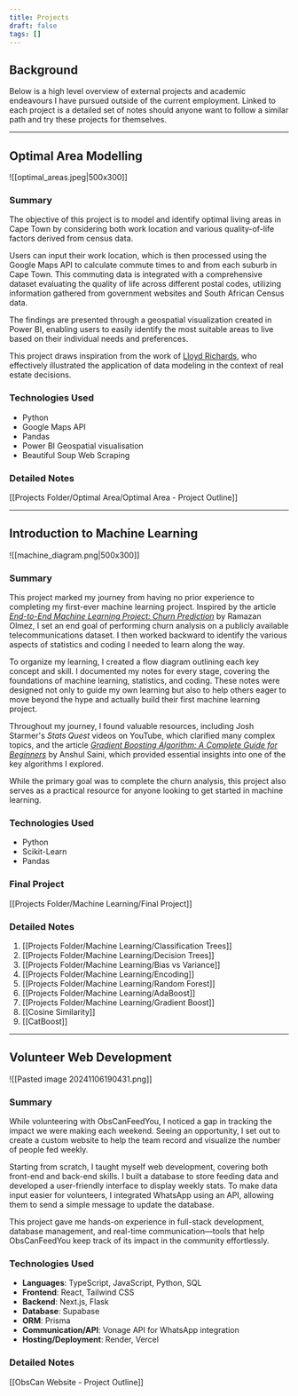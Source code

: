 ```yaml
---
title: Projects
draft: false
tags: []
---
```

## Background

Below is a high level overview of external projects and academic endeavours I have pursued outside of the current employment. Linked to each project is a detailed set of notes should anyone want to follow a similar path and try these projects for themselves.


---


## Optimal Area Modelling

![[optimal_areas.jpeg|500x300]]


### Summary
The objective of this project is to model and identify optimal living areas in Cape Town by considering both work location and various quality-of-life factors derived from census data.

Users can input their work location, which is then processed using the Google Maps API to calculate commute times to and from each suburb in Cape Town. This commuting data is integrated with a comprehensive dataset evaluating the quality of life across different postal codes, utilizing information gathered from government websites and South African Census data.

The findings are presented through a geospatial visualization created in Power BI, enabling users to easily identify the most suitable areas to live based on their individual needs and preferences.

This project draws inspiration from the work of [Lloyd Richards](https://www.linkedin.com/posts/lloydrichards_moving-house-like-an-actuary-collect-data-activity-7188109495196135424-g52l?utm_source=share&utm_medium=member_desktop), who effectively illustrated the application of data modeling in the context of real estate decisions.

### Technologies Used
- Python
- Google Maps API
- Pandas
- Power BI Geospatial visualisation
- Beautiful Soup Web Scraping

### Detailed Notes

[[Projects Folder/Optimal Area/Optimal Area - Project Outline]]

---

## Introduction to Machine Learning


![[machine_diagram.png|500x300]]

### Summary

This project marked my journey from having no prior experience to completing my first-ever machine learning project. Inspired by the article _[End-to-End Machine Learning Project: Churn Prediction](https://medium.com/@ramazanolmeez/end-to-end-machine-learning-project-churn-prediction-e9c4d0322ac9)_ by Ramazan Olmez, I set an end goal of performing churn analysis on a publicly available telecommunications dataset. I then worked backward to identify the various aspects of statistics and coding I needed to learn along the way.

To organize my learning, I created a flow diagram outlining each key concept and skill. I documented my notes for every stage, covering the foundations of machine learning, statistics, and coding. These notes were designed not only to guide my own learning but also to help others eager to move beyond the hype and actually build their first machine learning project.

Throughout my journey, I found valuable resources, including Josh Starmer's _Stats Quest_ videos on YouTube, which clarified many complex topics, and the article _[Gradient Boosting Algorithm: A Complete Guide for Beginners](https://www.analyticsvidhya.com/blog/2021/09/gradient-boosting-algorithm-a-complete-guide-for-beginners/)_ by Anshul Saini, which provided essential insights into one of the key algorithms I explored.

While the primary goal was to complete the churn analysis, this project also serves as a practical resource for anyone looking to get started in machine learning.


### Technologies Used
- Python
- Scikit-Learn
- Pandas

### Final Project

[[Projects Folder/Machine Learning/Final Project]]


### Detailed Notes

1. [[Projects Folder/Machine Learning/Classification Trees]]
2. [[Projects Folder/Machine Learning/Decision Trees]]
3. [[Projects Folder/Machine Learning/Bias vs Variance]]
4. [[Projects Folder/Machine Learning/Encoding]]
5. [[Projects Folder/Machine Learning/Random Forest]]
6. [[Projects Folder/Machine Learning/AdaBoost]]
7. [[Projects Folder/Machine Learning/Gradient Boost]]
8. [[Cosine Similarity]]
9. [[CatBoost]]

---

## Volunteer Web Development

![[Pasted image 20241106190431.png]]

### Summary

While volunteering with ObsCanFeedYou, I noticed a gap in tracking the impact we were making each weekend. Seeing an opportunity, I set out to create a custom website to help the team record and visualize the number of people fed weekly.

Starting from scratch, I taught myself web development, covering both front-end and back-end skills. I built a database to store feeding data and developed a user-friendly interface to display weekly stats. To make data input easier for volunteers, I integrated WhatsApp using an API, allowing them to send a simple message to update the database.

This project gave me hands-on experience in full-stack development, database management, and real-time communication—tools that help ObsCanFeedYou keep track of its impact in the community effortlessly.

### Technologies Used

- **Languages**: TypeScript, JavaScript, Python, SQL
- **Frontend**: React, Tailwind CSS
- **Backend**: Next.js, Flask
- **Database**: Supabase
- **ORM**: Prisma
- **Communication/API**: Vonage API for WhatsApp integration
- **Hosting/Deployment**: Render, Vercel


### Detailed Notes

[[ObsCan Website - Project Outline]]